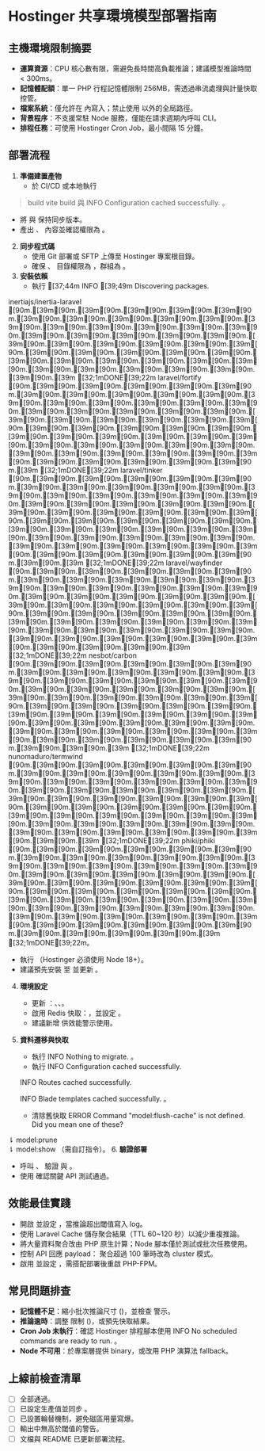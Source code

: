 # Hostinger 共享環境模型部署指南

## 主機環境限制摘要
- **運算資源**：CPU 核心數有限，需避免長時間高負載推論；建議模型推論時間 < 300ms。
- **記憶體配額**：單一 PHP 行程記憶體限制 256MB，需透過串流處理與計量快取控管。
- **檔案系統**：僅允許在  內寫入；禁止使用  以外的全局路徑。
- **背景程序**：不支援常駐 Node 服務，僅能在請求週期內呼叫 CLI。
- **排程任務**：可使用 Hostinger Cron Job，最小間隔 15 分鐘。

## 部署流程
1. **準備建置產物**
   - 於 CI/CD 或本地執行 
> build
> vite build 與 
   INFO  Configuration cached successfully.  。
   - 將  與  保持同步版本。
   - 產出 、 內容並確認權限為 。
2. **同步程式碼**
   - 使用 Git 部署或 SFTP 上傳至 Hostinger 專案根目錄。
   - 確保 、 目錄權限為 ，群組為 。
3. **安裝依賴**
   - 執行 
  [37;44m INFO [39;49m Discovering packages.  

  inertiajs/inertia-laravel [90m.[39m[90m.[39m[90m.[39m[90m.[39m[90m.[39m[90m.[39m[90m.[39m[90m.[39m[90m.[39m[90m.[39m[90m.[39m[90m.[39m[90m.[39m[90m.[39m[90m.[39m[90m.[39m[90m.[39m[90m.[39m[90m.[39m[90m.[39m[90m.[39m[90m.[39m[90m.[39m[90m.[39m[90m.[39m[90m.[39m[90m.[39m[90m.[39m[90m.[39m[90m.[39m[90m.[39m[90m.[39m[90m.[39m[90m.[39m[90m.[39m[90m.[39m[90m.[39m[90m.[39m[90m.[39m[90m.[39m[90m.[39m[90m.[39m[90m.[39m[90m.[39m[90m.[39m [32;1mDONE[39;22m
  laravel/fortify [90m.[39m[90m.[39m[90m.[39m[90m.[39m[90m.[39m[90m.[39m[90m.[39m[90m.[39m[90m.[39m[90m.[39m[90m.[39m[90m.[39m[90m.[39m[90m.[39m[90m.[39m[90m.[39m[90m.[39m[90m.[39m[90m.[39m[90m.[39m[90m.[39m[90m.[39m[90m.[39m[90m.[39m[90m.[39m[90m.[39m[90m.[39m[90m.[39m[90m.[39m[90m.[39m[90m.[39m[90m.[39m[90m.[39m[90m.[39m[90m.[39m[90m.[39m[90m.[39m[90m.[39m[90m.[39m[90m.[39m[90m.[39m[90m.[39m[90m.[39m[90m.[39m[90m.[39m[90m.[39m[90m.[39m[90m.[39m[90m.[39m[90m.[39m[90m.[39m[90m.[39m[90m.[39m[90m.[39m[90m.[39m [32;1mDONE[39;22m
  laravel/tinker [90m.[39m[90m.[39m[90m.[39m[90m.[39m[90m.[39m[90m.[39m[90m.[39m[90m.[39m[90m.[39m[90m.[39m[90m.[39m[90m.[39m[90m.[39m[90m.[39m[90m.[39m[90m.[39m[90m.[39m[90m.[39m[90m.[39m[90m.[39m[90m.[39m[90m.[39m[90m.[39m[90m.[39m[90m.[39m[90m.[39m[90m.[39m[90m.[39m[90m.[39m[90m.[39m[90m.[39m[90m.[39m[90m.[39m[90m.[39m[90m.[39m[90m.[39m[90m.[39m[90m.[39m[90m.[39m[90m.[39m[90m.[39m[90m.[39m[90m.[39m[90m.[39m[90m.[39m[90m.[39m[90m.[39m[90m.[39m[90m.[39m[90m.[39m[90m.[39m[90m.[39m[90m.[39m[90m.[39m[90m.[39m[90m.[39m [32;1mDONE[39;22m
  laravel/wayfinder [90m.[39m[90m.[39m[90m.[39m[90m.[39m[90m.[39m[90m.[39m[90m.[39m[90m.[39m[90m.[39m[90m.[39m[90m.[39m[90m.[39m[90m.[39m[90m.[39m[90m.[39m[90m.[39m[90m.[39m[90m.[39m[90m.[39m[90m.[39m[90m.[39m[90m.[39m[90m.[39m[90m.[39m[90m.[39m[90m.[39m[90m.[39m[90m.[39m[90m.[39m[90m.[39m[90m.[39m[90m.[39m[90m.[39m[90m.[39m[90m.[39m[90m.[39m[90m.[39m[90m.[39m[90m.[39m[90m.[39m[90m.[39m[90m.[39m[90m.[39m[90m.[39m[90m.[39m[90m.[39m[90m.[39m[90m.[39m[90m.[39m[90m.[39m[90m.[39m[90m.[39m[90m.[39m [32;1mDONE[39;22m
  nesbot/carbon [90m.[39m[90m.[39m[90m.[39m[90m.[39m[90m.[39m[90m.[39m[90m.[39m[90m.[39m[90m.[39m[90m.[39m[90m.[39m[90m.[39m[90m.[39m[90m.[39m[90m.[39m[90m.[39m[90m.[39m[90m.[39m[90m.[39m[90m.[39m[90m.[39m[90m.[39m[90m.[39m[90m.[39m[90m.[39m[90m.[39m[90m.[39m[90m.[39m[90m.[39m[90m.[39m[90m.[39m[90m.[39m[90m.[39m[90m.[39m[90m.[39m[90m.[39m[90m.[39m[90m.[39m[90m.[39m[90m.[39m[90m.[39m[90m.[39m[90m.[39m[90m.[39m[90m.[39m[90m.[39m[90m.[39m[90m.[39m[90m.[39m[90m.[39m[90m.[39m[90m.[39m[90m.[39m[90m.[39m[90m.[39m[90m.[39m[90m.[39m [32;1mDONE[39;22m
  nunomaduro/termwind [90m.[39m[90m.[39m[90m.[39m[90m.[39m[90m.[39m[90m.[39m[90m.[39m[90m.[39m[90m.[39m[90m.[39m[90m.[39m[90m.[39m[90m.[39m[90m.[39m[90m.[39m[90m.[39m[90m.[39m[90m.[39m[90m.[39m[90m.[39m[90m.[39m[90m.[39m[90m.[39m[90m.[39m[90m.[39m[90m.[39m[90m.[39m[90m.[39m[90m.[39m[90m.[39m[90m.[39m[90m.[39m[90m.[39m[90m.[39m[90m.[39m[90m.[39m[90m.[39m[90m.[39m[90m.[39m[90m.[39m[90m.[39m[90m.[39m[90m.[39m[90m.[39m[90m.[39m[90m.[39m[90m.[39m[90m.[39m[90m.[39m[90m.[39m[90m.[39m [32;1mDONE[39;22m
  phiki/phiki [90m.[39m[90m.[39m[90m.[39m[90m.[39m[90m.[39m[90m.[39m[90m.[39m[90m.[39m[90m.[39m[90m.[39m[90m.[39m[90m.[39m[90m.[39m[90m.[39m[90m.[39m[90m.[39m[90m.[39m[90m.[39m[90m.[39m[90m.[39m[90m.[39m[90m.[39m[90m.[39m[90m.[39m[90m.[39m[90m.[39m[90m.[39m[90m.[39m[90m.[39m[90m.[39m[90m.[39m[90m.[39m[90m.[39m[90m.[39m[90m.[39m[90m.[39m[90m.[39m[90m.[39m[90m.[39m[90m.[39m[90m.[39m[90m.[39m[90m.[39m[90m.[39m[90m.[39m[90m.[39m[90m.[39m[90m.[39m[90m.[39m[90m.[39m[90m.[39m[90m.[39m[90m.[39m[90m.[39m[90m.[39m[90m.[39m[90m.[39m[90m.[39m[90m.[39m [32;1mDONE[39;22m。
   - 執行 （Hostinger 必須使用 Node 18+）。
   - 建議預先安裝  至  並更新 。
4. **環境設定**
   - 更新 ：、、。
   - 啟用 Redis 快取：，並設定 。
   - 建議新增  供效能警示使用。
5. **資料遷移與快取**
   - 執行 
   INFO  Nothing to migrate.  。
   - 執行 
   INFO  Configuration cached successfully.  


   INFO  Routes cached successfully.  



   INFO  Blade templates cached successfully.  。
   - 清除舊快取 
   ERROR  Command "model:flush-cache" is not defined. Did you mean one of these?  

  ⇂ model:prune  
  ⇂ model:show  （需自訂指令）。
6. **驗證部署**
   - 呼叫 、 驗證  與 。
   - 使用  確認關鍵 API 測試通過。

## 效能最佳實踐
- 開啟  並設定 ，當推論超出閾值寫入 log。
- 使用 Laravel Cache 儲存聚合結果（TTL 60~120 秒）以減少重複推論。
- 將大量資料聚合改由 PHP 原生計算；Node 腳本僅於測試或批次任務使用。
- 控制 API 回應 payload： 聚合超過 100 筆時改為 cluster 模式。
- 啟用  並設定 ，需搭配部署後重啟 PHP-FPM。

## 常見問題排查
- **記憶體不足**：縮小批次推論尺寸 ()，並檢查  警示。
- **推論逾時**：調整  限制 ()，或預先快取結果。
- **Cron Job 未執行**：確認 Hostinger 排程腳本使用 
   INFO  No scheduled commands are ready to run.  。
- **Node 不可用**：於專案層提供  binary，或改用 PHP 演算法 fallback。

## 上線前檢查清單
- [ ]  全部通過。
- [ ]  已設定生產值並同步 。
- [ ]  已設置輪替機制，避免磁區用量寫爆。
- [ ]  輸出中無高於閾值的警告。
- [ ] 文檔與 README 已更新部署流程。
